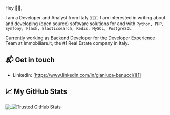 Hey 👋🏻,

I am a Developer and Analyst from Italy 🇮🇹. 
I am interested in writing about and developing (open source) software solutions for and with `Python, PHP, Symfony, Flask, Elasticsearch, Redis, MySQL, PostgreSQL`

Currently working as Backend Developer for the Developer Experience Team at Immobiliare.it, the #1 Real Estate company in Italy.

## 📬 Get in touch

- LinkedIn: [https://www.linkedin.com/in/gianluca-benucci/][1]


## &#x1f4c8; My GitHub Stats

<a href="https://github.com/Trusted97/Trusted97">
  <img align="center" src="https://github-readme-stats.vercel.app/api/top-langs/?username=Trusted97&title_color=ffffff&text_color=c9cacc&icon_color=2bbc8a&bg_color=1d1f21" />
</a>

<a href="https://github.com/Trusted97/Trusted97">
  <img align="center" src="https://github-readme-stats.vercel.app/api?username=Trusted97&show_icons=true&line_height=27&count_private=true&title_color=ffffff&text_color=c9cacc&icon_color=2bbc8a&bg_color=1d1f21" alt="Trusted GitHub Stats" />
</a>

[1]: https://www.linkedin.com/in/gianluca-benucci/
